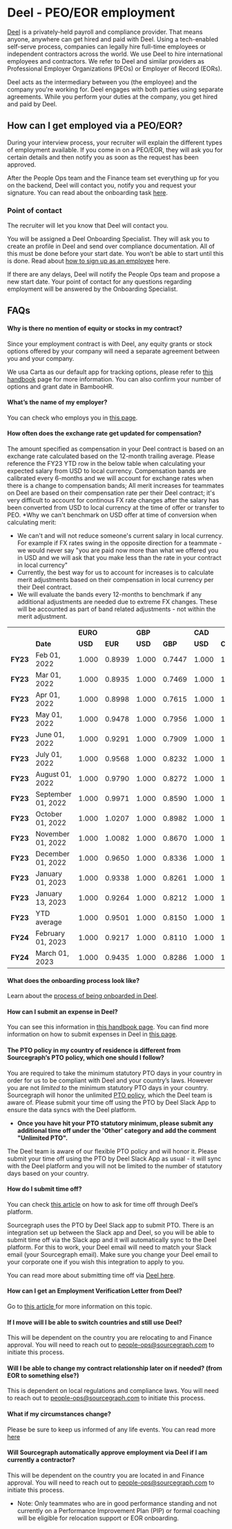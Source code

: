 # Deel - PEO/EOR employment

[Deel](https://www.deel.com/) is a privately-held payroll and compliance provider. That means anyone, anywhere can get hired and paid with Deel. Using a tech-enabled self-serve process, companies can legally hire full-time employees or independent contractors across the world. We use Deel to hire international employees and contractors. We refer to Deel and similar providers as Professional Employer Organizations (PEOs) or Employer of Record (EORs).

Deel acts as the intermediary between you (the employee) and the company you're working for. Deel engages with both parties using separate agreements. While you perform your duties at the company, you get hired and paid by Deel.

## How can I get employed via a PEO/EOR?

During your interview process, your recruiter will explain the different types of employment available. If you come in on a PEO/EOR, they will ask you for certain details and then notify you as soon as the request has been approved.

After the People Ops team and the Finance team set everything up for you on the backend, Deel will contact you, notify you and request your signature. You can read about the onboarding task [here](https://help.letsdeel.com/hc/en-gb/articles/4414311737745-What-will-my-onboarding-process-look-like-).

### Point of contact

The recruiter will let you know that Deel will contact you.

You will be assigned a Deel Onboarding Specialist. They will ask you to create an profile in Deel and send over compliance documentation. All of this must be done before your start date. You won’t be able to start until this is done. Read about [how to sign up as an employee](https://help.letsdeel.com/hc/en-gb/articles/5779651597585-How-to-sign-up-as-an-Employee) here.

If there are any delays, Deel will notify the People Ops team and propose a new start date. Your point of contact for any questions regarding employment will be answered by the Onboarding Specialist.

## FAQs

#### Why is there no mention of equity or stocks in my contract?

Since your employment contract is with Deel, any equity grants or stock options offered by your company will need a separate agreement between you and your company.

We usa Carta as our default app for tracking options, please refer to [this handbook](../../../../../benefits-pay-perks/pay-expenses/compensation/index.md#components-of-compensation) page for more information. You can also confirm your number of options and grant date in BambooHR.

#### What’s the name of my employer?

You can check who employs you in [this page](https://help.letsdeel.com/hc/en-gb/articles/4414100793233-What-s-the-name-of-my-employer-).

#### How often does the exchange rate get updated for compensation?

The amount specified as compensation in your Deel contract is based on an exchange rate calculated based on the 12-month trailing average. Please reference the FY23 YTD row in the below table when calculating your expected salary from USD to local currency. Compensation bands are calibrated every 6-months and we will account for exchange rates when there is a change to compensation bands; All merit increases for teammates on Deel are based on their compensation rate per their Deel contract; it's very difficult to account for continous FX rate changes after the salary has been converted from USD to local currency at the time of offer or transfer to PEO.
\*Why we can't benchmark on USD offer at time of conversion when calculating merit:

- We can't and will not reduce someone's current salary in local currency. For example if FX rates swing in the opposite direction for a teammate - we would never say "you are paid now more than what we offered you in USD and we will ask that you make less than the rate in your contract in local currency"
- Currently, the best way for us to account for increases is to calculate merit adjustments based on their compensation in local currency per their Deel contract.
- We will evaluate the bands every 12-months to benchmark if any additional adjustments are needed due to extreme FX changes. These will be accounted as part of band related adjustments - not within the merit adjustment.

<table>
  <tr>
   <td>
   </td>
   <td>
   </td>
   <td colspan="2" ><strong>EURO</strong>
   </td>
   <td colspan="2" ><strong>GBP</strong>
   </td>
   <td colspan="2" ><strong>CAD</strong>
   </td>
   <td colspan="2" ><strong>AUD</strong>
   </td>
  </tr>
  <tr>
   <td>
   </td>
   <td><strong>Date</strong>
   </td>
   <td><strong>USD</strong>
   </td>
   <td><strong>EUR</strong>
   </td>
   <td><strong>USD</strong>
   </td>
   <td><strong>GBP</strong>
   </td>
   <td><strong>USD</strong>
   </td>
   <td><strong>CAD</strong>
   </td>
   <td><strong>USD</strong>
   </td>
   <td><strong>AUD</strong>
   </td>
  </tr>
  <tr>
   <td><strong>FY23</strong>
   </td>
   <td>Feb 01, 2022
   </td>
   <td>1.000
   </td>
   <td>0.8939
   </td>
   <td>1.000
   </td>
   <td>0.7447
   </td>
   <td>1.000
   </td>
   <td>1.2729
   </td>
   <td>1.000
   </td>
   <td>1.4194
   </td>
  </tr>
  <tr>
   <td><strong>FY23</strong>
   </td>
   <td>Mar 01, 2022
   </td>
   <td>1.000
   </td>
   <td>0.8935
   </td>
   <td>1.000
   </td>
   <td>0.7469
   </td>
   <td>1.000
   </td>
   <td>1.2737
   </td>
   <td>1.000
   </td>
   <td>1.3849
   </td>
  </tr>
  <tr>
   <td><strong>FY23</strong>
   </td>
   <td>Apr 01, 2022
   </td>
   <td>1.000
   </td>
   <td>0.8998
   </td>
   <td>1.000
   </td>
   <td>0.7615
   </td>
   <td>1.000
   </td>
   <td>1.2507
   </td>
   <td>1.000
   </td>
   <td>1.3349
   </td>
  </tr>
  <tr>
   <td><strong>FY23</strong>
   </td>
   <td>May 01, 2022
   </td>
   <td>1.000
   </td>
   <td>0.9478
   </td>
   <td>1.000
   </td>
   <td>0.7956
   </td>
   <td>1.000
   </td>
   <td>1.2855
   </td>
   <td>1.000
   </td>
   <td>1.4155
   </td>
  </tr>
  <tr>
   <td><strong>FY23</strong>
   </td>
   <td>June 01, 2022
   </td>
   <td>1.000
   </td>
   <td>0.9291
   </td>
   <td>1.000
   </td>
   <td>0.7909
   </td>
   <td>1.000
   </td>
   <td>1.2682
   </td>
   <td>1.000
   </td>
   <td>1.3924
   </td>
  </tr>
  <tr>
   <td><strong>FY23</strong>
   </td>
   <td>July 01, 2022
   </td>
   <td>1.000
   </td>
   <td>0.9568
   </td>
   <td>1.000
   </td>
   <td>0.8232
   </td>
   <td>1.000
   </td>
   <td>1.2891
   </td>
   <td>1.000
   </td>
   <td>1.4508
   </td>
  </tr>
  <tr>
   <td><strong>FY23</strong>
   </td>
   <td>August 01, 2022
   </td>
   <td>1.000
   </td>
   <td>0.9790
   </td>
   <td>1.000
   </td>
   <td>0.8272
   </td>
   <td>1.000
   </td>
   <td>1.2870
   </td>
   <td>1.000
   </td>
   <td>1.4302
   </td>
  </tr>
  <tr>
   <td><strong>FY23</strong>
   </td>
   <td>September 01, 2022
   </td>
   <td>1.000
   </td>
   <td>0.9971
   </td>
   <td>1.000
   </td>
   <td>0.8590
   </td>
   <td>1.000
   </td>
   <td>1.3104
   </td>
   <td>1.000
   </td>
   <td>1.4574
   </td>
  </tr>
  <tr>
   <td><strong>FY23</strong>
   </td>
   <td>October 01, 2022
   </td>
   <td>1.000
   </td>
   <td>1.0207
   </td>
   <td>1.000
   </td>
   <td>0.8982
   </td>
   <td>1.000
   </td>
   <td>1.3741
   </td>
   <td>1.000
   </td>
   <td>1.5474
   </td>
  </tr>
  <tr>
   <td><strong>FY23</strong>
   </td>
   <td>November 01, 2022
   </td>
   <td>1.000
   </td>
   <td>1.0082
   </td>
   <td>1.000
   </td>
   <td>0.8670
   </td>
   <td>1.000
   </td>
   <td>1.3633
   </td>
   <td>1.000
   </td>
   <td>1.5621
   </td>
  </tr>
  <tr>
   <td><strong>FY23</strong>
   </td>
   <td>December 01, 2022
   </td>
   <td>1.000
   </td>
   <td>0.9650
   </td>
   <td>1.000
   </td>
   <td>0.8336
   </td>
   <td>1.000
   </td>
   <td>1.3524
   </td>
   <td>1.000
   </td>
   <td>1.4866
   </td>
  </tr>
  <tr>
   <td><strong>FY23</strong>
   </td>
   <td>January 01, 2023
   </td>
   <td>1.000
   </td>
   <td>0.9338
   </td>
   <td>1.000
   </td>
   <td>0.8261
   </td>
   <td>1.000
   </td>
   <td>1.3550
   </td>
   <td>1.000
   </td>
   <td>1.4663
   </td>
  </tr>
  <tr>
   <td><strong>FY23</strong>
   </td>
   <td>January 13, 2023
   </td>
   <td>1.000
   </td>
   <td>0.9264
   </td>
   <td>1.000
   </td>
   <td>0.8212
   </td>
   <td>1.000
   </td>
   <td>1.3403
   </td>
   <td>1.000
   </td>
   <td>1.4427
   </td>
  </tr>
  <tr>
   <td><strong>FY23</strong>
   </td>
   <td>YTD average
   </td>
   <td>1.000
   </td>
   <td>0.9501
   </td>
   <td>1.000
   </td>
   <td>0.8150
   </td>
   <td>1.000
   </td>
   <td>1.3094
   </td>
   <td>1.000
   </td>
   <td>1.4454
   </td>
  </tr>
  <tr>
   <td><strong>FY24</strong>
   </td>
   <td>February 01, 2023
   </td>
   <td>1.000
   </td>
   <td>0.9217
   </td>
   <td>1.000
   </td>
   <td>0.8110
   </td>
   <td>1.000
   </td>
   <td>1.3382
   </td>
   <td>1.000
   </td>
   <td>1.4212
   </td>
  </tr>
  <tr>
   <td><strong>FY24</strong>
   </td>
   <td>March 01, 2023
   </td>
   <td>1.000
   </td>
   <td>0.9435
   </td>
   <td>1.000
   </td>
   <td>0.8286
   </td>
   <td>1.000
   </td>
   <td>1.3599
   </td>
   <td>1.000
   </td>
   <td>1.4852
   </td>
  </tr>
</table>

#### What does the onboarding process look like?

Learn about the [process of being onboarded in Deel](https://help.letsdeel.com/hc/en-gb/sections/8266345839249-Onboarding-Guide).

#### How can I submit an expense in Deel?

You can see this information in [this handbook page](../../../../../benefits-pay-perks/pay-expenses/expenses/expenses-through-deel.md). You can find more information on how to submit expenses in Deel in [this page](https://help.letsdeel.com/hc/en-gb/sections/8266431839377-Expenses).

#### The PTO policy in my country of residence is different from Sourcegraph’s PTO policy, which one should I follow?

You are required to take the minimum statutory PTO days in your country in order for us to be compliant with Deel and your country’s laws. However you are not _limited to_ the minimum statutory PTO days in your country. Sourcegraph will honor the unlimited [PTO policy](../../../../../benefits-pay-perks/benefits-perks/time-off/index.md), which the Deel team is aware of. Please submit your time off using the PTO by Deel Slack App to ensure the data syncs with the Deel platform. 

- **Once you have hit your PTO statutory minimum, please submit any additional time off under the 'Other' category and add the comment "Unlimited PTO".**

The Deel team is aware of our flexible PTO policy and will honor it. Please submit your time off using the PTO by Deel Slack App as usual - it will sync with the Deel platform and you will not be limited to the number of statutory days based on your country.

#### How do I submit time off?

You can check [this article](https://help.letsdeel.com/hc/en-gb/articles/4409044013201-How-do-I-request-time-off-) on how to ask for time off through Deel’s platform.

Sourcegraph uses the PTO by Deel Slack app to submit PTO. There is an integration set up between the Slack app and Deel, so you will be able to submit time off via the Slack app and it will automatically sync to the Deel platform. For this to work, your Deel email will need to match your Slack email (your Sourcegraph email). Make sure you change your Deel email to your corporate one if you wish this integration to apply to you.

You can read more about submitting time off via [Deel here](../../../../../benefits-pay-perks/benefits-perks/time-off/submitting-time-off.md).

#### How can I get an Employment Verification Letter from Deel?

Go to [this article ](https://help.letsdeel.com/hc/en-gb/articles/4906891050769-How-do-I-download-an-Employment-Verification-Letter-)for more information on this topic.

#### If I move will I be able to switch countries and still use Deel?

This will be dependent on the country you are relocating to and Finance approval. You will need to reach out to people-ops@sourcegraph.com to initiate this process.

#### Will I be able to change my contract relationship later on if needed? (from EOR to something else?)

This is dependent on local regulations and compliance laws. You will need to reach out to people-ops@sourcegraph.com to initiate this process.

#### What if my circumstances change?

Please be sure to keep us informed of any life events. You can read more [here](https://help.letsdeel.com/hc/en-gb/articles/4403918136209-What-if-my-circumstances-change-)

#### Will Sourcegraph automatically approve employment via Deel if I am currently a contractor?

This will be dependent on the country you are located in and Finance approval. You will need to reach out to people-ops@sourcegraph.com to initiate this process.

- Note: Only teammates who are in good performance standing and not currently on a Performance Improvement Plan (PIP) or formal coaching will be eligible for relocation support or EOR onboarding.
